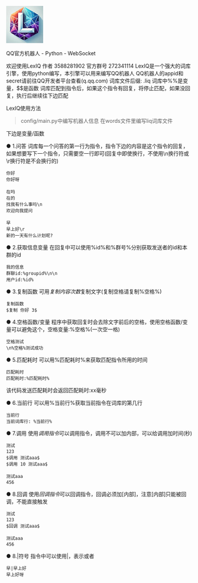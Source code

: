 ![LexIQ Logo](https://raw.githubusercontent.com/RainyClear/LexIQ/main/logo.png)

 QQ官方机器人 - Python - WebSocket

 欢迎使用LexIQ
 作者 3588281902
 官方群号 272341114
 LexIQ是一个强大的词库引擎，使用python编写，本引擎可以用来编写QQ机器人
 QQ机器人的appid和secret请前往QQ开发者平台查看(q.qq.com)
 词库文件后缀: .liq
 词库中%%是变量，$$是函数
 词库匹配到指令后，如果这个指令有回复，将停止匹配，如果没回复，执行后继续往下边匹配

LexIQ使用方法
> config/main.py中编写机器人信息
> 在words文件里编写liq词库文件


 下边是变量/函数

● 1.问答
 词库每一个问答的第一行为指令，指令下边的内容是这个指令的回复，如果想要写下一个指令，只需要空一行即可(回复中即使换行，不使用\n换行符或\r换行符是不会换行的)
```liq
你好
你好呀

在吗
在的
找我有什么事吗\n
欢迎向我提问

早
早上好\r
新的一天有什么计划呢?
```

● 2.获取信息变量
在回复中可以使用%id%和%群号%分别获取发送者的id和本群的id
```liq
我的信息
群聊id:%groupid%\n\n
用户id:%id%
```

● 3.复制函数
 可用$复制 内容 次数$复制文字(复制空格请复制%空格%)
```liq
复制函数
$复制 你好 3$
```

● 4.空格函数/变量
 程序中获取回复时会去除文字前后的空格，使用空格函数/变量可以避免这个，空格变量:%空格%(一次空一格)
```liq
空格测试
\n%空格%测试成功
```

● 5.匹配耗时
 可以用%匹配耗时%来获取匹配指令所用的时间
```liq
匹配耗时
匹配耗时:%匹配耗时%
```
 该代码发送匹配耗时会返回匹配耗时:xx毫秒

● 6.当前行
 可以用%当前行%获取当前指令在词库的第几行
```liq
当前行
当前词库行: %当前行%
```

● 7.调用
 使用$调用 指令$可以调用指令，调用不可以加内部，可以给调用加时间(秒)
```liq
测试
123
$调用 测试aaa$
$调用 10 测试aaa$

测试aaa
456
```

● 8.回调
 使用$回调 指令$可以回调指令，回调必须加[内部]，注意[内部]只能被回调，不能直接触发
```liq
测试
123
$回调 测试aaa$

测试aaa
456
```

● 8.|符号
 指令中可以使用|，表示或者
```liq
早|早上好
早上好呀
```